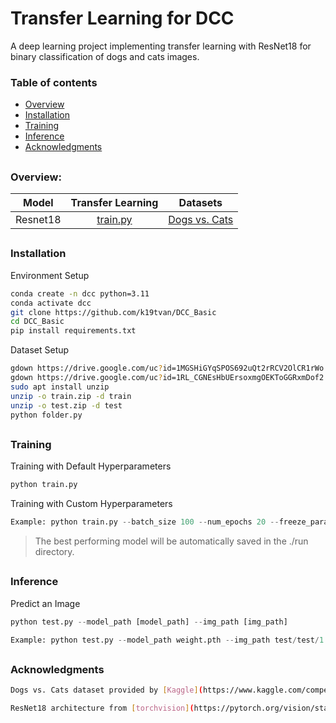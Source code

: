 # Transfer Learning for DCC
A deep learning project implementing transfer learning with ResNet18 for binary classification of dogs and cats images.

### Table of contents

- [Overview](#overview)
- [Installation](#installation)
- [Training](#training)
- [Inference](#nference)
- [Acknowledgments](#acknowledgments)


## 
### Overview:
| Model | Transfer Learning | Datasets |
| :---: | :---:             | :---:    |
| Resnet18 | [train.py](/train.py) | [Dogs vs. Cats](https://www.kaggle.com/competitions/dogs-vs-cats/data?select=test1.zip)

##
### Installation

Environment Setup
```bash
conda create -n dcc python=3.11
conda activate dcc
git clone https://github.com/k19tvan/DCC_Basic
cd DCC_Basic
pip install requirements.txt
```

Dataset Setup
```bash
gdown https://drive.google.com/uc?id=1MGSHiGYqSPOS692uQt2rRCV2OlCR1rWo
gdown https://drive.google.com/uc?id=1RL_CGNEsHbUErsoxmgOEKToGGRxmDof2
sudo apt install unzip
unzip -o train.zip -d train
unzip -o test.zip -d test
python folder.py
```

##
### Training
Training with Default Hyperparameters
```python
python train.py 
```

Training with Custom Hyperparameters
```python
Example: python train.py --batch_size 100 --num_epochs 20 --freeze_params False ...
```

>The best performing model will be automatically saved in the ./run directory.
##
### Inference
Predict an Image
```python
python test.py --model_path [model_path] --img_path [img_path]
```

```python
Example: python test.py --model_path weight.pth --img_path test/test/1.png
```

##
### Acknowledgments

```bash
Dogs vs. Cats dataset provided by [Kaggle](https://www.kaggle.com/competitions/dogs-vs-cats)
```

```bash
ResNet18 architecture from [torchvision](https://pytorch.org/vision/stable/models.html)
```